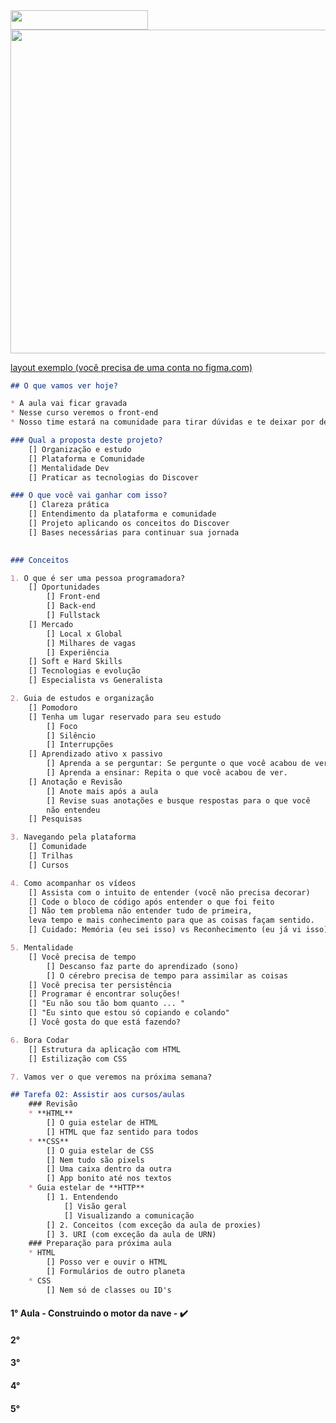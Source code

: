 <img src="https://github.com/rocketseat-education/maratona-discover-01/blob/main/.github/logo.svg" width="220" height="30.62">

<img src="https://github.com/rocketseat-education/maratona-discover-01/raw/main/.github/devfinances.png" width="838" height="517.92">

[layout exemplo (você precisa de uma conta no figma.com)](https://www.figma.com/file/7Vu9DzUaCZIV4nibzkjgB4/dev.finance-Maratona-Discover/duplicate)

```markdown
## O que vamos ver hoje?

* A aula vai ficar gravada
* Nesse curso veremos o front-end
* Nosso time estará na comunidade para tirar dúvidas e te deixar por dentro de tudo.

### Qual a proposta deste projeto?
	[] Organização e estudo
	[] Plataforma e Comunidade
	[] Mentalidade Dev
	[] Praticar as tecnologias do Discover

### O que você vai ganhar com isso?
	[] Clareza prática
	[] Entendimento da plataforma e comunidade 
	[] Projeto aplicando os conceitos do Discover
	[] Bases necessárias para continuar sua jornada
	

### Conceitos

1. O que é ser uma pessoa programadora?
	[] Oportunidades
		[] Front-end
		[] Back-end
		[] Fullstack
	[] Mercado
		[] Local x Global
		[] Milhares de vagas
		[] Experiência
	[] Soft e Hard Skills
	[] Tecnologias e evolução
	[] Especialista vs Generalista

2. Guia de estudos e organização
	[] Pomodoro
	[] Tenha um lugar reservado para seu estudo
		[] Foco
		[] Silêncio
		[] Interrupções
	[] Aprendizado ativo x passivo
		[] Aprenda a se perguntar: Se pergunte o que você acabou de ver
		[] Aprenda a ensinar: Repita o que você acabou de ver.
	[] Anotação e Revisão
		[] Anote mais após a aula
		[] Revise suas anotações e busque respostas para o que você
		não entendeu
	[] Pesquisas

3. Navegando pela plataforma
	[] Comunidade
	[] Trilhas
	[] Cursos

4. Como acompanhar os vídeos
	[] Assista com o intuito de entender (você não precisa decorar)
	[] Code o bloco de código após entender o que foi feito
	[] Não tem problema não entender tudo de primeira, 
	leva tempo e mais conhecimento para que as coisas façam sentido.
	[] Cuidado: Memória (eu sei isso) vs Reconhecimento (eu já vi isso)

5. Mentalidade
	[] Você precisa de tempo
		[] Descanso faz parte do aprendizado (sono)
		[] O cérebro precisa de tempo para assimilar as coisas
	[] Você precisa ter persistência
	[] Programar é encontrar soluções!
	[] "Eu não sou tão bom quanto ... "
	[] "Eu sinto que estou só copiando e colando"
	[] Você gosta do que está fazendo?

6. Bora Codar
	[] Estrutura da aplicação com HTML
	[] Estilização com CSS

7. Vamos ver o que veremos na próxima semana?

## Tarefa 02: Assistir aos cursos/aulas
	### Revisão
	* **HTML**
		[] O guia estelar de HTML
		[] HTML que faz sentido para todos
	* **CSS**
		[] O guia estelar de CSS
		[] Nem tudo são pixels
		[] Uma caixa dentro da outra
		[] App bonito até nos textos
	* Guia estelar de **HTTP**
		[] 1. Entendendo
			[] Visão geral
			[] Visualizando a comunicação
		[] 2. Conceitos (com exceção da aula de proxies)
		[] 3. URI (com exceção da aula de URN)
	### Preparação para próxima aula
	* HTML
		[] Posso ver e ouvir o HTML
		[] Formulários de outro planeta
	* CSS
		[] Nem só de classes ou ID's
```

#### 1° Aula - Construindo o motor da nave - :heavy_check_mark:
#### 2°
#### 3°
#### 4°
#### 5°
